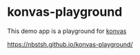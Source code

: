# konvas-playground
This demo app is a playground for [konvas](https://konvajs.org/)

https://nbstsh.github.io/konvas-playground/
